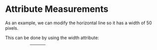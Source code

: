 # Attribute Measurements
As an example, we can modify the horizontal line so it has a width of 50 pixels.

This can be done by using the width attribute:

>> <hr width="50px" />
